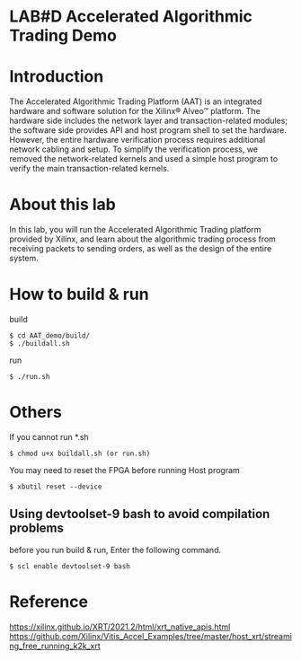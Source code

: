 # LAB#D Accelerated Algorithmic Trading Demo
# Introduction
The Accelerated Algorithmic Trading Platform (AAT) is an integrated hardware and software solution for the Xilinx® Alveo™ platform. The hardware side includes the network layer and transaction-related modules; the software side provides API and host program shell to set the hardware. However, the entire hardware verification process requires additional network cabling and setup. To simplify the verification process, we removed the network-related kernels and used a simple host program to verify the main transaction-related kernels.

# About this lab
In this lab, you will run the Accelerated Algorithmic Trading platform provided by Xilinx, and learn about the algorithmic trading process from receiving packets to sending orders, as well as the design of the entire system.

# How to build & run
build  
 
    $ cd AAT_demo/build/
    $ ./buildall.sh

run 

    $ ./run.sh

# Others
If you cannot run *.sh  

    $ chmod u+x buildall.sh (or run.sh)

You may need to reset the FPGA before running Host program  

    $ xbutil reset --device

## Using devtoolset-9 bash to avoid compilation problems  
before you run build & run, Enter the following command.  

    $ scl enable devtoolset-9 bash

# Reference
https://xilinx.github.io/XRT/2021.2/html/xrt_native_apis.html
https://github.com/Xilinx/Vitis_Accel_Examples/tree/master/host_xrt/streaming_free_running_k2k_xrt
